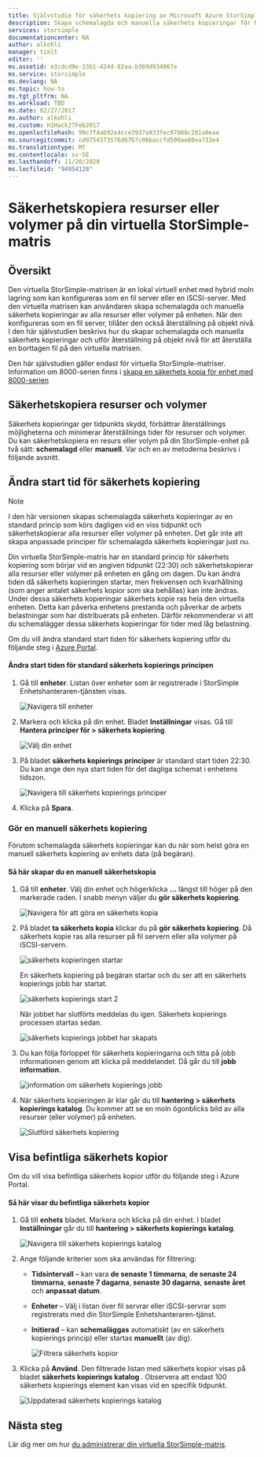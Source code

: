 ```yaml
---
title: Självstudie för säkerhets kopiering av Microsoft Azure StorSimple virtuell matris | Microsoft Docs
description: Skapa schemalagda och manuella säkerhets kopieringar för Microsoft Azure StorSimple virtuell matris och utför återställning på objekt nivå för att återställa en borttagen fil på den virtuella matrisen.
services: storsimple
documentationcenter: NA
author: alkohli
manager: timlt
editor: ''
ms.assetid: e3cdcd9e-33b1-424d-82aa-b369d934067e
ms.service: storsimple
ms.devlang: NA
ms.topic: how-to
ms.tgt_pltfrm: NA
ms.workload: TBD
ms.date: 02/27/2017
ms.author: alkohli
ms.custom: H1Hack27Feb2017
ms.openlocfilehash: 99c7f4ab92e4cce3937a933fec97008c281a0eae
ms.sourcegitcommit: cd9754373576d6767c06baccfd500ae88ea733e4
ms.translationtype: MT
ms.contentlocale: sv-SE
ms.lasthandoff: 11/20/2020
ms.locfileid: "94954128"
---
```

# <a name="back-up-shares-or-volumes-on-your-storsimple-virtual-array"></a>Säkerhetskopiera resurser eller volymer på din virtuella StorSimple-matris

## <a name="overview"></a>Översikt

Den virtuella StorSimple-matrisen är en lokal virtuell enhet med hybrid moln lagring som kan konfigureras som en fil server eller en iSCSI-server. Med den virtuella matrisen kan användaren skapa schemalagda och manuella säkerhets kopieringar av alla resurser eller volymer på enheten. När den konfigureras som en fil server, tillåter den också återställning på objekt nivå. I den här självstudien beskrivs hur du skapar schemalagda och manuella säkerhets kopieringar och utför återställning på objekt nivå för att återställa en borttagen fil på den virtuella matrisen.

Den här självstudien gäller endast för virtuella StorSimple-matriser. Information om 8000-serien finns i [skapa en säkerhets kopia för enhet med 8000-serien](./storsimple-8000-manage-backup-policies-u2.md)

## <a name="back-up-shares-and-volumes"></a>Säkerhetskopiera resurser och volymer

Säkerhets kopieringar ger tidpunkts skydd, förbättrar återställnings möjligheterna och minimerar återställnings tider för resurser och volymer. Du kan säkerhetskopiera en resurs eller volym på din StorSimple-enhet på två sätt: **schemalagd** eller **manuell**. Var och en av metoderna beskrivs i följande avsnitt.

## <a name="change-the-backup-start-time"></a>Ändra start tid för säkerhets kopiering

> [!NOTE]
> I den här versionen skapas schemalagda säkerhets kopieringar av en standard princip som körs dagligen vid en viss tidpunkt och säkerhetskopierar alla resurser eller volymer på enheten. Det går inte att skapa anpassade principer för schemalagda säkerhets kopieringar just nu.


Din virtuella StorSimple-matris har en standard princip för säkerhets kopiering som börjar vid en angiven tidpunkt (22:30) och säkerhetskopierar alla resurser eller volymer på enheten en gång om dagen. Du kan ändra tiden då säkerhets kopieringen startar, men frekvensen och kvarhållning (som anger antalet säkerhets kopior som ska behållas) kan inte ändras. Under dessa säkerhets kopieringar säkerhets kopie ras hela den virtuella enheten. Detta kan påverka enhetens prestanda och påverkar de arbets belastningar som har distribuerats på enheten. Därför rekommenderar vi att du schemalägger dessa säkerhets kopieringar för tider med låg belastning.

 Om du vill ändra standard start tiden för säkerhets kopiering utför du följande steg i [Azure Portal](https://portal.azure.com/).

#### <a name="to-change-the-start-time-for-the-default-backup-policy"></a>Ändra start tiden för standard säkerhets kopierings principen

1. Gå till **enheter**. Listan över enheter som är registrerade i StorSimple Enhetshanteraren-tjänsten visas. 
   
    ![Navigera till enheter](./media/storsimple-virtual-array-backup/changebuschedule1.png)

2. Markera och klicka på din enhet. Bladet **Inställningar** visas. Gå till **Hantera principer för > säkerhets kopiering**.
   
    ![Välj din enhet](./media/storsimple-virtual-array-backup/changebuschedule2.png)

3. På bladet **säkerhets kopierings principer** är standard start tiden 22:30. Du kan ange den nya start tiden för det dagliga schemat i enhetens tidszon.
   
    ![Navigera till säkerhets kopierings principer](./media/storsimple-virtual-array-backup/changebuschedule5.png)

4. Klicka på **Spara**.

### <a name="take-a-manual-backup"></a>Gör en manuell säkerhets kopiering

Förutom schemalagda säkerhets kopieringar kan du när som helst göra en manuell säkerhets kopiering av enhets data (på begäran).

#### <a name="to-create-a-manual-backup"></a>Så här skapar du en manuell säkerhetskopia

1. Gå till **enheter**. Välj din enhet och högerklicka **...** längst till höger på den markerade raden. I snabb menyn väljer du **gör säkerhets kopiering**.
   
    ![Navigera för att göra en säkerhets kopia](./media/storsimple-virtual-array-backup/takebackup1m.png)

2. På bladet **ta säkerhets kopia** klickar du på **gör säkerhets kopiering**. Då säkerhets kopie ras alla resurser på fil servern eller alla volymer på iSCSI-servern. 
   
    ![säkerhets kopieringen startar](./media/storsimple-virtual-array-backup/takebackup2m.png)
   
    En säkerhets kopiering på begäran startar och du ser att en säkerhets kopierings jobb har startat.
   
    ![säkerhets kopierings start 2](./media/storsimple-virtual-array-backup/takebackup3m.png) 
   
    När jobbet har slutförts meddelas du igen. Säkerhets kopierings processen startas sedan.
   
    ![säkerhets kopierings jobbet har skapats](./media/storsimple-virtual-array-backup/takebackup4m.png)

3. Du kan följa förloppet för säkerhets kopieringarna och titta på jobb informationen genom att klicka på meddelandet. Då går du till  **jobb information**.
   
     ![information om säkerhets kopierings jobb](./media/storsimple-virtual-array-backup/takebackup5m.png)

4. När säkerhets kopieringen är klar går du till **hantering > säkerhets kopierings katalog**. Du kommer att se en moln ögonblicks bild av alla resurser (eller volymer) på enheten.
   
    ![Slutförd säkerhets kopiering](./media/storsimple-virtual-array-backup/takebackup19m.png) 

## <a name="view-existing-backups"></a>Visa befintliga säkerhets kopior
Om du vill visa befintliga säkerhets kopior utför du följande steg i Azure Portal.

#### <a name="to-view-existing-backups"></a>Så här visar du befintliga säkerhets kopior

1. Gå till **enhets** bladet. Markera och klicka på din enhet. I bladet **Inställningar** går du till **hantering > säkerhets kopierings katalog**.
   
    ![Navigera till säkerhets kopierings katalog](./media/storsimple-virtual-array-backup/viewbackups1.png)
2. Ange följande kriterier som ska användas för filtrering:
   
   - **Tidsintervall** – kan vara **de senaste 1 timmarna**, **de senaste 24 timmarna**, **senaste 7 dagarna**, **senaste 30 dagarna**, **senaste året** och **anpassat datum**.
    
   - **Enheter** – Välj i listan över fil servrar eller iSCSI-servrar som registrerats med din StorSimple Enhetshanteraren-tjänst.
   
   - **Initierad** – kan **schemaläggas** automatiskt (av en säkerhets kopierings princip) eller startas **manuellt** (av dig).
   
     ![Filtrera säkerhets kopior](./media/storsimple-virtual-array-backup/viewbackups2.png)

3. Klicka på **Använd**. Den filtrerade listan med säkerhets kopior visas på bladet **säkerhets kopierings katalog** . Observera att endast 100 säkerhets kopierings element kan visas vid en specifik tidpunkt.
   
    ![Uppdaterad säkerhets kopierings katalog](./media/storsimple-virtual-array-backup/viewbackups3.png)

## <a name="next-steps"></a>Nästa steg

Lär dig mer om hur [du administrerar din virtuella StorSimple-matris](storsimple-ova-web-ui-admin.md).